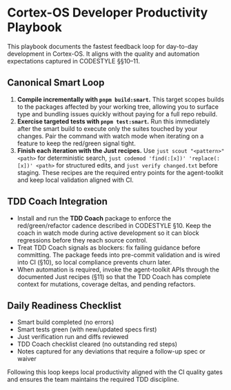 # Cortex-OS Developer Productivity Playbook

This playbook documents the fastest feedback loop for day-to-day development in Cortex-OS. It aligns with the quality and automation expectations captured in CODESTYLE §§10–11.

## Canonical Smart Loop

1. **Compile incrementally with `pnpm build:smart`.** This target scopes builds to the packages affected by your working tree, allowing you to surface type and bundling issues quickly without paying for a full repo rebuild.
2. **Exercise targeted tests with `pnpm test:smart`.** Run this immediately after the smart build to execute only the suites touched by your changes. Pair the command with watch mode when iterating on a feature to keep the red/green signal tight.
3. **Finish each iteration with the Just recipes.** Use `just scout "<pattern>" <path>` for deterministic search, `just codemod 'find(:[x])' 'replace(:[x])' <path>` for structured edits, and `just verify changed.txt` before staging. These recipes are the required entry points for the agent-toolkit and keep local validation aligned with CI.

## TDD Coach Integration

- Install and run the **TDD Coach** package to enforce the red/green/refactor cadence described in CODESTYLE §10. Keep the coach in watch mode during active development so it can block regressions before they reach source control.
- Treat TDD Coach signals as blockers: fix failing guidance before committing. The package feeds into pre-commit validation and is wired into CI (§10), so local compliance prevents churn later.
- When automation is required, invoke the agent-toolkit APIs through the documented Just recipes (§11) so that the TDD Coach has complete context for mutations, coverage deltas, and pending refactors.

## Daily Readiness Checklist

- Smart build completed (no errors)
- Smart tests green (with new/updated specs first)
- Just verification run and diffs reviewed
- TDD Coach checklist cleared (no outstanding red steps)
- Notes captured for any deviations that require a follow-up spec or waiver

Following this loop keeps local productivity aligned with the CI quality gates and ensures the team maintains the required TDD discipline.
